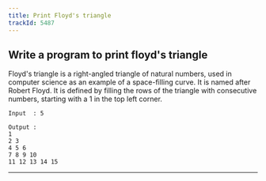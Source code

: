 ```yaml
---
title: Print Floyd's triangle
trackId: 5487
---
```


## Write a program to print floyd's triangle

Floyd's triangle is a right-angled triangle of natural numbers, used in computer science as an example of a space-filling curve. It is named after Robert Floyd. It is defined by filling the rows of the triangle with consecutive numbers, starting with a 1 in the top left corner.

```
Input  : 5

Output : 
1
2 3
4 5 6
7 8 9 10
11 12 13 14 15
```

---
